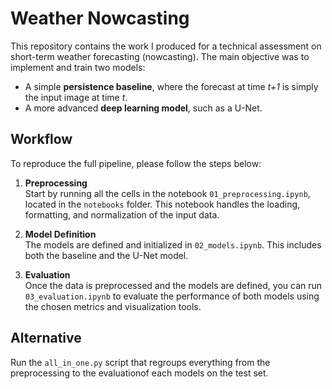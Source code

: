 # Weather Nowcasting

This repository contains the work I produced for a technical assessment on short-term weather forecasting (nowcasting). The main objective was to implement and train two models:

- A simple **persistence baseline**, where the forecast at time *t+1* is simply the input image at time *t*.
- A more advanced **deep learning model**, such as a U-Net.

## Workflow

To reproduce the full pipeline, please follow the steps below:

1. **Preprocessing**  
   Start by running all the cells in the notebook `01_preprocessing.ipynb`, located in the `notebooks` folder. This notebook handles the loading, formatting, and normalization of the input data.

2. **Model Definition**  
   The models are defined and initialized in `02_models.ipynb`. This includes both the baseline and the U-Net model.

3. **Evaluation**  
   Once the data is preprocessed and the models are defined, you can run `03_evaluation.ipynb` to evaluate the performance of both models using the chosen metrics and visualization tools.

## Alternative 

Run the `all_in_one.py` script that regroups everything from the preprocessing to the evaluationof each models on the test set. 
